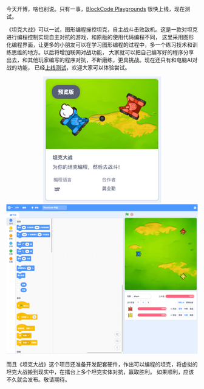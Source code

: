 今天开博，啥也别说。只有一事，[BlockCode Playgrounds](https://make.blockcode.fun/ 'BlockCode Playgrounds') 很快上线，现在测试。

《坦克大战》可以一试，图形编程操控坦克，自主战斗击败敌机。这是一款对坦克进行编程控制实现自主对抗的游戏，和原版的使用代码编程不同，
这里采用图形化编程界面，让更多的小朋友可以在学习图形编程的过程中，多一个练习技术和训练思维的地方。以后将增加联网对战功能，
大家就可以把自己编写好的程序分享出去，和其他玩家编写的程序对抗，不断磨练，更具挑战。现在还只有和电脑AI对战的功能，
已经[上线测试](https://make.blockcode.fun/)，欢迎大家可以体验尝试。

<center>

![](/2024/0131/tankwar.png '《坦克大战》')
![](/2024/0131/tankwar-blocks.png '《坦克大战》编程界面')

</center>

而且《坦克大战》这个项目还准备开发配套硬件，作出可以编程的坦克，将虚拟的坦克大战搬到现实中，在擂台上多个坦克实体对抗，赢取胜利。
如果顺利，应该不久就会发布。敬请期待。
